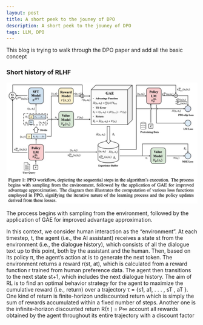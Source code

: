 ```yaml
---
layout: post
title: A short peek to the jouney of DPO
description: A short peek to the jouney of DPO
tags: LLM, DPO
---
```


This blog is trying to walk through the DPO paper and add all the basic concept


### Short history of RLHF

![](/assets/img/2024-02-26-RLHF-PPO-part2-img1.jpg)

The process begins with sampling from the environment, followed by the application of GAE for improved advantage approximation.

In this context, we consider human interaction as the “environment”. At each timestep, t, the
agent (i.e., the AI assistant) receives a state st from the environment (i.e., the dialogue history), which
consists of all the dialogue text up to this point, both by the assistant and the human. Then, based on
its policy π, the agent’s action at is to generate the next token. The environment returns a reward
r(st, at), which is calculated from a reward function r trained from human preference data. The
agent then transitions to the next state st+1, which includes the next dialogue history. The aim of RL
is to find an optimal behavior strategy for the agent to maximize the cumulative reward (i.e., return)
over a trajectory τ = {s1, a1, . . . , sT , aT }. One kind of return is finite-horizon undiscounted return
which is simply the sum of rewards accumulated within a fixed number of
steps. Another one is the infinite-horizon discounted return R(τ ) = P∞
account all rewards obtained by the agent throughout its entire trajectory with a discount factor
